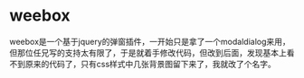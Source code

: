# weebox
weebox是一个基于jquery的弹窗插件，一开始只是拿了一个modaldialog来用，但那位任兄写的支持太有限了，于是就着手修改代码，但改到后面，发现基本上看不到原来的代码了，只有css样式中几张背景图留下来了，我就改了个名字。
